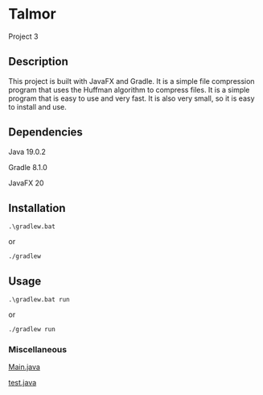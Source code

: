 # Talmor

Project 3

## Description

This project is built with JavaFX and Gradle. It is a simple file compression program that uses the Huffman algorithm to compress files. It is a simple program that is easy to use and very fast. It is also very small, so it is easy to install and use.

## Dependencies

Java 19.0.2

Gradle 8.1.0

JavaFX 20

## Installation

```.\gradlew.bat```

or

```./gradlew```

## Usage

```.\gradlew.bat run```

or

```./gradlew run```

### Miscellaneous

[Main.java](src/main/java/Main.java)

[test.java](src/test/java/test.java)
